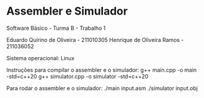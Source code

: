 # Assembler e Simulador

Software Básico - Turma B - Trabalho 1

Eduardo Quirino de Oliveira - 211010305
Henrique de Oliveira Ramos - 211036052

Sistema operacional: Linux

Instruções para compilar o assembler e o simulador:
g++ main.cpp -o main -std=c++20
g++ simulator.cpp -o simulator -std=c++20

Para rodar o assembler e o simulador:
./main input.asm
./simulator input.obj
